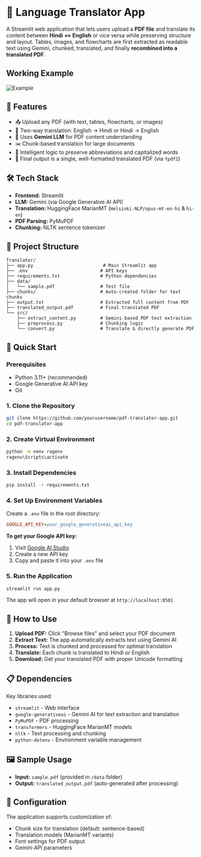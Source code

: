 # 📝 Language Translator App

A Streamlit web application that lets users upload a **PDF file** and translate its content between **Hindi ↔ English** or vice versa while preserving structure and layout. Tables, images, and flowcharts are first extracted as readable text using Gemini, chunked, translated, and finally **recombined into a translated PDF**.

## Working Example

![Example](https://github.com/Memeh15ak/Language_translation/blob/master/media/Gif_language.gif)

## 🚀 Features

- 📤 Upload any PDF (with text, tables, flowcharts, or images)
- 🔁 Two-way translation: English → Hindi or Hindi → English
- 🤖 Uses **Gemini LLM** for PDF content understanding
- ✂️ Chunk-based translation for large documents
- 🧠 Intelligent logic to preserve abbreviations and capitalized words
- 📄 Final output is a single, well-formatted translated PDF (via `fpdf2`)

## 🛠 Tech Stack

- **Frontend:** Streamlit
- **LLM:** Gemini (via Google Generative AI API)
- **Translation:** HuggingFace MarianMT (`Helsinki-NLP/opus-mt-en-hi` & `hi-en`)
- **PDF Parsing:** PyMuPDF
- **Chunking:** NLTK sentence tokenizer

## 📂 Project Structure

```
Translator/
├── app.py                          # Main Streamlit app
├── .env                           # API keys
├── requirements.txt               # Python dependencies
├── data/
│   └── sample.pdf                 # Test file
├── chunks/                        # Auto-created folder for text chunks
├── output.txt                     # Extracted full content from PDF
├── translated_output.pdf          # Final translated PDF
└── src/
    ├── extract_content.py         # Gemini-based PDF text extraction
    ├── preprocess.py              # Chunking logic
    └── convert.py                 # Translate & directly generate PDF
```

## 🚀 Quick Start

### Prerequisites

- Python 3.11+ (recommended)
- Google Generative AI API key
- Git

### 1. Clone the Repository

```bash
git clone https://github.com/yourusername/pdf-translator-app.git
cd pdf-translator-app
```

### 2. Create Virtual Environment

```bash
python -m venv ragenv
ragenv\Scripts\activate  
```

### 3. Install Dependencies

```bash
pip install -r requirements.txt
```

### 4. Set Up Environment Variables

Create a `.env` file in the root directory:

```ini
GOOGLE_API_KEY=your_google_generativeai_api_key
```

**To get your Google API key:**
1. Visit [Google AI Studio](https://makersuite.google.com/app/apikey)
2. Create a new API key
3. Copy and paste it into your `.env` file

### 5. Run the Application

```bash
streamlit run app.py
```

The app will open in your default browser at `http://localhost:8501`


## 🎯 How to Use

1. **Upload PDF:** Click "Browse files" and select your PDF document
2. **Extract Text:** The app automatically extracts text using Gemini AI
3. **Process:** Text is chunked and processed for optimal translation
4. **Translate:** Each chunk is translated to Hindi or English
5. **Download:** Get your translated PDF with proper Unicode formatting

## 📋 Dependencies

Key libraries used:

- `streamlit` - Web interface
- `google-generativeai` - Gemini AI for text extraction and translation
- `PyMuPDF` - PDF processing
- `transformers` - HuggingFace MarianMT models
- `nltk` - Text processing and chunking
- `python-dotenv` - Environment variable management

## 🖼️ Sample Usage

- **Input:** `sample.pdf` (provided in `/data` folder)
- **Output:** `translated_output.pdf` (auto-generated after processing)

## 🔧 Configuration

The application supports customization of:

- Chunk size for translation (default: sentence-based)
- Translation models (MarianMT variants)
- Font settings for PDF output
- Gemini API parameters



